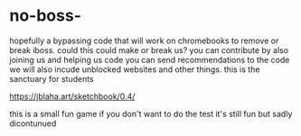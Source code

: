 # no-boss-
hopefully a bypassing code that will work on chromebooks to remove or break iboss. could this could make or break us?
you can contribute by also joining us and helping us code you can send recommendations to the code we will also incude unblocked websites and other things. this is the sanctuary for students

https://jblaha.art/sketchbook/0.4/

this is a small fun game if you don't want to do the test it's still fun but sadly dicontunued

